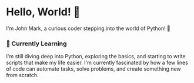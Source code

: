 # Hello, World! 👋

I'm John Mark, a curious coder stepping into the world of Python! 🐍

### 🌱 Currently Learning
I'm still diving deep into Python, exploring the basics, and starting to write scripts that make my life easier. I'm currently fascinated by how a few lines of code can automate tasks, solve problems, and create something new from scratch.

